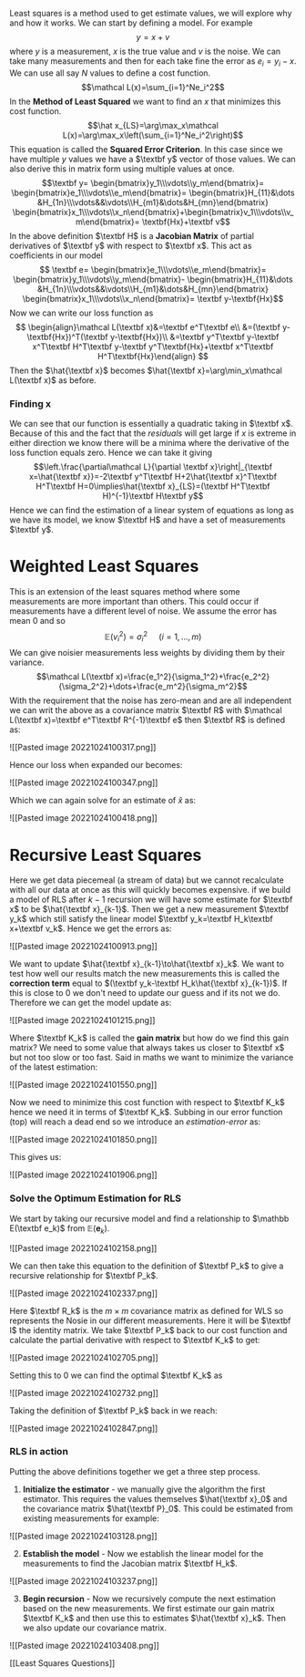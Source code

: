 Least squares is a method used to get estimate values, we will explore why and how it works. We can start by defining a model. For example $$y=x+v$$where $y$ is a measurement, $x$ is the true value and $v$ is the noise. We can take many measurements and then for each take fine the error as $e_i=y_i-x$. We can use all say $N$ values to define a cost function. $$\mathcal L(x)=\sum_{i=1}^Ne_i^2$$In the **Method of Least Squared** we want to find an $x$ that minimizes this cost function. $$\hat x_{LS}=\arg\max_x\mathcal L(x)=\arg\max_x\left(\sum_{i=1}^Ne_i^2\right)$$This equation is called the **Squared Error Criterion**. In this case since we have multiple $y$ values we have a $\textbf y$ vector of those values. We can also derive this in matrix form using multiple values at once. $$\textbf y=
\begin{bmatrix}y_1\\\vdots\\y_m\end{bmatrix}=
\begin{bmatrix}e_1\\\vdots\\e_m\end{bmatrix}=
\begin{bmatrix}H_{11}&\dots &H_{1n}\\\vdots&&\vdots\\H_{m1}&\dots&H_{mn}\end{bmatrix}
\begin{bmatrix}x_1\\\vdots\\x_n\end{bmatrix}+\begin{bmatrix}v_1\\\vdots\\v_m\end{bmatrix}=
\textbf{Hx}+\textbf v$$In the above definition $\textbf H$ is a **Jacobian Matrix** of partial derivatives of $\textbf y$ with respect to $\textbf x$. This act as coefficients in our model$$
\textbf e=
\begin{bmatrix}e_1\\\vdots\\e_m\end{bmatrix}=
\begin{bmatrix}y_1\\\vdots\\y_m\end{bmatrix}-
\begin{bmatrix}H_{11}&\dots &H_{1n}\\\vdots&&\vdots\\H_{m1}&\dots&H_{mn}\end{bmatrix}
\begin{bmatrix}x_1\\\vdots\\x_n\end{bmatrix}=
\textbf y-\textbf{Hx}$$Now we can write our loss function as $$
\begin{align}\mathcal L(\textbf x)&=\textbf e^T\textbf e\\
&=(\textbf y-\textbf{Hx})^T(\textbf y-\textbf{Hx})\\
&=\textbf y^T\textbf y-\textbf x^T\textbf H^T\textbf y-\textbf y^T\textbf{Hx}+\textbf x^T\textbf H^T\textbf{Hx}\end{align}
$$Then the $\hat{\textbf x}$ becomes $\hat{\textbf x}=\arg\min_x\mathcal L(\textbf x)$ as before.

### Finding x
We can see that our function is essentially a quadratic taking in $\textbf x$. Because of this and the fact that the *residuals* will get large if $x$ is extreme in either direction we know there will be a minima where the derivative of the loss function equals zero. Hence we can take it giving $$\left.\frac{\partial\mathcal L}{\partial \textbf x}\right|_{\textbf x=\hat{\textbf x}}=-2\textbf y^T\textbf H+2\hat{\textbf x}^T\textbf H^T\textbf H=0\implies\hat{\textbf x}_{LS}=(\textbf H^T\textbf H)^{-1}\textbf H\textbf y$$Hence we can find the estimation of a linear system of equations as long as we have its model, we know $\textbf H$ and have a set of measurements $\textbf y$.

# Weighted Least Squares
This is an extension of the least squares method where some measurements are more important than others. This could occur if measurements have a different level of noise. We assume the error has mean 0 and so $$\mathbb E(v_i^2)=\sigma_i^2\hspace{16pt}(i=1,\dots,m)$$We can give noisier measurements less weights by dividing them by their variance. $$\mathcal L(\textbf x)=\frac{e_1^2}{\sigma_1^2}+\frac{e_2^2}{\sigma_2^2}+\dots+\frac{e_m^2}{\sigma_m^2}$$With the requirement that the noise has zero-mean and are all independent we can writ the above as a covariance matrix $\textbf R$ with $\mathcal L(\textbf x)=\textbf e^T\textbf R^{-1}\textbf e$ then $\textbf R$ is defined as:

![[Pasted image 20221024100317.png]]

Hence our loss when expanded our becomes: 

![[Pasted image 20221024100347.png]]

Which we can again solve for an estimate of $\hat x$ as:

![[Pasted image 20221024100418.png]]

# Recursive Least Squares
Here we get data piecemeal (a stream of data) but we cannot recalculate with all our data at once as this will quickly becomes expensive. if we build a model of RLS after $k-1$ recursion we will have some estimate for $\textbf x$ to be $\hat{\textbf x}_{k-1}$. Then we get a new measurement $\textbf y_k$ which still satisfy the linear model $\textbf y_k=\textbf H_k\textbf x+\textbf v_k$. Hence we get the errors as:

![[Pasted image 20221024100913.png]]

We want to update $\hat{\textbf x}_{k-1}\to\hat{\textbf x}_k$. We want to test how well our results match the new measurements this is called the **correction term** equal to $(\textbf y_k-\textbf H_k\hat{\textbf x}_{k-1})$. If this is close to 0 we don't need to update our guess and if its not we do. Therefore we can get the model update as:

![[Pasted image 20221024101215.png]]

Where $\textbf K_k$ is called the **gain matrix** but how do we find this gain matrix? We need to some value that always takes us closer to $\textbf x$ but not too slow or too fast.  Said in maths we want to minimize the variance of the latest estimation:

![[Pasted image 20221024101550.png]]

Now we need to minimize this cost function with respect to $\textbf K_k$ hence we need it in terms of $\textbf K_k$. Subbing in our error function (top) will reach a dead end so we introduce an *estimation-error* as:

![[Pasted image 20221024101850.png]]

This gives us:

![[Pasted image 20221024101906.png]]

### Solve the Optimum Estimation for RLS
We start by taking our recursive model and find a relationship to $\mathbb E(\textbf e_k)$ from $\mathbb E(\mathbf e_k)$.

![[Pasted image 20221024102158.png]]

We can then take this equation to the definition of $\textbf P_k$ to give a recursive relationship for $\textbf P_k$.

![[Pasted image 20221024102337.png]]

Here $\textbf R_k$ is the $m\times m$ covariance matrix as defined for WLS so represents the Nosie in our different measurements. Here it will be $\textbf I$ the identity matrix.  We take $\textbf P_k$ back to our cost function and calculate the partial derivative with respect to $\textbf K_k$ to get:

![[Pasted image 20221024102705.png]]

Setting this to 0 we can find the optimal $\textbf K_k$ as 

![[Pasted image 20221024102732.png]]

Taking the definition of $\textbf P_k$ back in we reach:

![[Pasted image 20221024102847.png]]

### RLS in action
Putting the above definitions together we get a three step process.

1. **Initialize the estimator** - we manually give the algorithm the first estimator. This requires the values themselves $\hat{\textbf x}_0$ and the covariance matrix $\hat{\textbf P}_0$. This could be estimated from existing measurements for example:

![[Pasted image 20221024103128.png]]

2. **Establish the model** - Now we establish the linear model for the measurements to find the Jacobian matrix $\textbf H_k$. 

![[Pasted image 20221024103237.png]]

3. **Begin recursion** - Now we recursively compute the next estimation based on the new measurements. We first estimate our gain matrix $\textbf K_k$ and then use this to estimates $\hat{\textbf x}_k$. Then we also update our covariance matrix.

![[Pasted image 20221024103408.png]]

[[Least Squares Questions]]